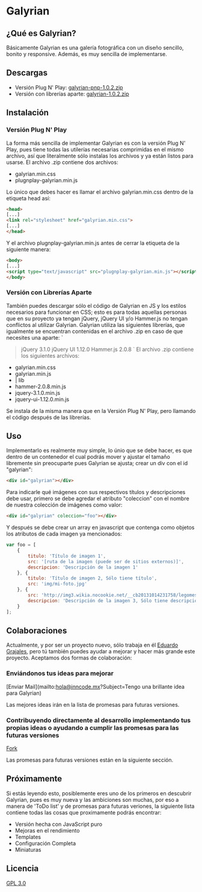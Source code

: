 # Galyrian

## ¿Qué es Galyrian?
Básicamente Galyrian es una galería fotográfica con un diseño sencillo, bonito y responsive.
Además, es muy sencilla de implementarse.

## Descargas
* Versión Plug N' Play: [galyrian-pnp-1.0.2.zip](https://github.com/user/repo/blob/branch/other_file.md)
* Versión con librerías aparte: [galyrian-1.0.2.zip](https://github.com/EdGraVill/galyrian/raw/master/dist/galyrian-1.0.2.zip)

## Instalación
### Versión Plug N' Play
La forma más sencilla de implementar Galyrian es con la versión Plug N' Play, pues tiene todas las utilerías necesarias comprimidas en el mismo archivo, así que literalmente sólo instalas los archivos y ya están listos para usarse.
El archivo .zip contiene dos archivos:
* galyrian.min.css
* plugnplay-galyrian.min.js

Lo único que debes hacer es llamar el archivo galyrian.min.css dentro de la etiqueta head así:
```html
<head>
[...]
<link rel="stylesheet" href="galyrian.min.css">
[...]
</head>
```
Y el archivo plugnplay-galyrian.min.js antes de cerrar la etiqueta </body> de la siguiente manera:
```html
<body>
[...]
<script type="text/javascript" src="plugnplay-galyrian.min.js"></script>
</body>
```
### Versión con Librerías Aparte
También puedes descargar sólo el código de Galyrian en JS y los estilos necesarios para funcionar en CSS; esto es para todas aquellas personas que en su proyecto ya tengan jQuery, jQuery UI y/o Hammer.js no tengan conflictos al utilizar Galyrian.
Galyrian utiliza las siguientes librerías, que igualmente se encuentran contenidas en el archivo .zip en caso de que necesites una aparte:
`
> jQuery 3.1.0
> jQuery UI 1.12.0
> Hammer.js 2.0.8
`
El archivo .zip contiene los siguientes archivos:
* galyrian.min.css
* galyrian.min.js
* | lib
 * hammer-2.0.8.min.js
 * jquery-3.1.0.min.js
 * jquery-ui-1.12.0.min.js

Se instala de la misma manera que en la Versión Plug N' Play, pero llamando el código después de las librerías.

## Uso
Implementarlo es realmente muy simple, lo únio que se debe hacer, es que dentro de un contenedor el cual podrás mover y ajustar el tamaño libremente sin preocuparte pues Galyrian se ajusta; crear un div con el id "galyrian":
```html
<div id="galyrian"></div>
```
Para indicarle qué imágenes con sus respectivos títulos y descripciones debe usar, primero se debe agredar el atributo "coleccion" con el nombre de nuestra colección de imágenes como valor:
```html
<div id="galyrian" coleccion="foo"></div>
```
Y después se debe crear un array en javascript que contenga como objetos los atributos de cada imagen ya mencionados:
```javascript
var foo = [
    {
        titulo: 'Título de imagen 1',
        src: '[ruta de la imagen (puede ser de sitios externos)]',
        descripcion: 'Descripción de la imagen 1'
    }, {
        titulo: 'Título de imagen 2, Sólo tiene título',
        src: 'img/mi-foto.jpg'
    }, {
        src: 'http://img3.wikia.nocookie.net/__cb20131014231758/legomessageboards/images/c/c2/Troll-face.png',
        descripcion: 'Descripción de la imagen 3, Sólo tiene descripción'
    }
];
```

## Colaboraciones
Actualmente, y por ser un proyecto nuevo, sólo trabaja en él [Eduardo Grajales](https://github.com/EdGraVill), pero tú también puedes ayudar a mejorar y hacer más grande este proyecto.
Aceptamos dos formas de colaboración:
### Enviándonos tus ideas para mejorar
[Enviar Mail](mailto:hola@inncode.mx?Subject=Tengo una brillante idea para Galyrian)

Las mejores ideas irán en la lista de promesas para futuras versiones.
### Contribuyendo directamente al desarrollo implementando tus propias ideas o ayudando a cumplir las promesas para las futuras versiones
[Fork](https://github.com/EdGraVill/galyrian#fork-destination-box)

Las promesas para futuras versiones están en la siguiente sección.

## Próximamente
Si estás leyendo esto, posiblemente eres uno de los primeros en descubrir Galyrian, pues es muy nueva y las ambiciones son muchas, por eso a manera de 'ToDo list' y de promesas para futuras veriones, la siguiente lista contiene todas las cosas que proximamente podrás encontrar:
* Versión hecha con JavaScript puro
* Mejoras en el rendimiento
* Templates
* Configuración Completa
* Miniaturas

## Licencia
[GPL 3.0](https://www.gnu.org/licenses/gpl.html)